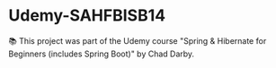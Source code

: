 # Udemy-SAHFBISB14
:books: This project was part of the Udemy course "Spring &amp; Hibernate for Beginners (includes Spring Boot)" by Chad Darby.
